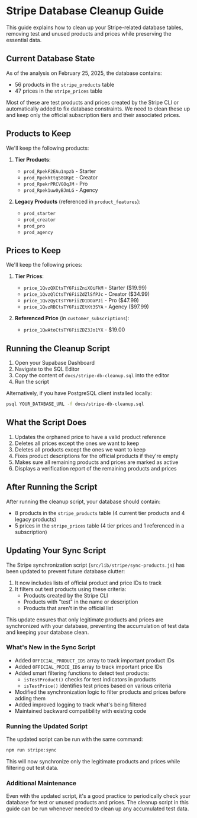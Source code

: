 # Stripe Database Cleanup Guide

This guide explains how to clean up your Stripe-related database tables, removing test and unused products and prices while preserving the essential data.

## Current Database State

As of the analysis on February 25, 2025, the database contains:
- 56 products in the `stripe_products` table
- 47 prices in the `stripe_prices` table

Most of these are test products and prices created by the Stripe CLI or automatically added to fix database constraints. We need to clean these up and keep only the official subscription tiers and their associated prices.

## Products to Keep

We'll keep the following products:
1. **Tier Products**:
   - `prod_RpekF2EAu1npzb` - Starter
   - `prod_RpekhttqS8GKpE` - Creator
   - `prod_RpekrPRCVGOqJM` - Pro
   - `prod_Rpek1uw0yBJmLG` - Agency

2. **Legacy Products** (referenced in `product_features`):
   - `prod_starter`
   - `prod_creator`
   - `prod_pro`
   - `prod_agency`

## Prices to Keep

We'll keep the following prices:
1. **Tier Prices**:
   - `price_1QvzQXCtsTY6FiiZniXOiFkM` - Starter ($19.99)
   - `price_1QvzQlCtsTY6FiiZdZlSfPJc` - Creator ($34.99)
   - `price_1QvzQyCtsTY6FiiZD1DOaPJi` - Pro ($47.99)
   - `price_1QvzRBCtsTY6FiiZEtKt3SYA` - Agency ($97.99)

2. **Referenced Price** (in `customer_subscriptions`):
   - `price_1QwAtoCtsTY6FiiZDZ3Jo1YX` - $19.00

## Running the Cleanup Script

1. Open your Supabase Dashboard
2. Navigate to the SQL Editor
3. Copy the content of `docs/stripe-db-cleanup.sql` into the editor
4. Run the script

Alternatively, if you have PostgreSQL client installed locally:

```bash
psql YOUR_DATABASE_URL -f docs/stripe-db-cleanup.sql
```

## What the Script Does

1. Updates the orphaned price to have a valid product reference
2. Deletes all prices except the ones we want to keep
3. Deletes all products except the ones we want to keep
4. Fixes product descriptions for the official products if they're empty
5. Makes sure all remaining products and prices are marked as active
6. Displays a verification report of the remaining products and prices

## After Running the Script

After running the cleanup script, your database should contain:
- 8 products in the `stripe_products` table (4 current tier products and 4 legacy products)
- 5 prices in the `stripe_prices` table (4 tier prices and 1 referenced in a subscription)

## Updating Your Sync Script

The Stripe synchronization script (`src/lib/stripe/sync-products.js`) has been updated to prevent future database clutter:

1. It now includes lists of official product and price IDs to track
2. It filters out test products using these criteria:
   - Products created by the Stripe CLI
   - Products with "test" in the name or description
   - Products that aren't in the official list

This update ensures that only legitimate products and prices are synchronized with your database, preventing the accumulation of test data and keeping your database clean.

### What's New in the Sync Script

- Added `OFFICIAL_PRODUCT_IDS` array to track important product IDs
- Added `OFFICIAL_PRICE_IDS` array to track important price IDs
- Added smart filtering functions to detect test products:
  - `isTestProduct()` checks for test indicators in products
  - `isTestPrice()` identifies test prices based on various criteria
- Modified the synchronization logic to filter products and prices before adding them
- Added improved logging to track what's being filtered
- Maintained backward compatibility with existing code

### Running the Updated Script

The updated script can be run with the same command:

```bash
npm run stripe:sync
```

This will now synchronize only the legitimate products and prices while filtering out test data.

### Additional Maintenance

Even with the updated script, it's a good practice to periodically check your database for test or unused products and prices. The cleanup script in this guide can be run whenever needed to clean up any accumulated test data. 